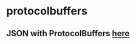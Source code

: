 # protocolbuffers

## JSON with ProtocolBuffers [here](https://auth0.com/blog/beating-json-performance-with-protobuf/)

